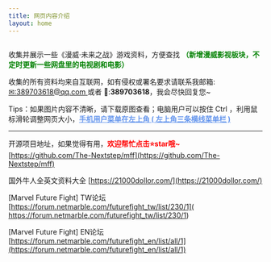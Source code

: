 ```yaml
---
title: 网页内容介绍
layout: home
---
```






<img src="https://www.nextstepone.ltd/mff/images/introduce2.png" alt="" referrerpolicy="no-referrer">

收集并展示一些《漫威·未来之战》游戏资料，方便查找    **<font color='green'>（新增漫威影视板块，不定时更新一些网盘里的电视剧和电影）</font>**

收集的所有资料均来自互联网，如有侵权或署名要求请联系我邮箱:[✉:389703618@qq.com ](mailto:389703618@qq.com)或者 🐧:**389703618**，我会尽快回复您~

Tips：如果图片内容不清晰，请下载原图查看；电脑用户可以按住 Ctrl ，利用鼠标滑轮调整网页大小，**<font color='cornflowerblue'><u>手机用户菜单在左上角 ( 左上角三条横线菜单栏 )</u></font>**

------

开源项目地址，如果觉得有用，**<font color='red'>欢迎帮忙点击⭐star哦~</font>** [https://github.com/The-Nextstep/mff](https://github.com/The-Nextstep/mff)

国外牛人全英文资料大全 [https://21000dollor.com/](https://21000dollor.com/)

[Marvel Future Fight] TW论坛  [https://forum.netmarble.com/futurefight_tw/list/230/1]( https://forum.netmarble.com/futurefight_tw/list/230/1)

[Marvel Future Fight] EN论坛  [https://forum.netmarble.com/futurefight_en/list/all/1](https://forum.netmarble.com/futurefight_en/list/all/1)



